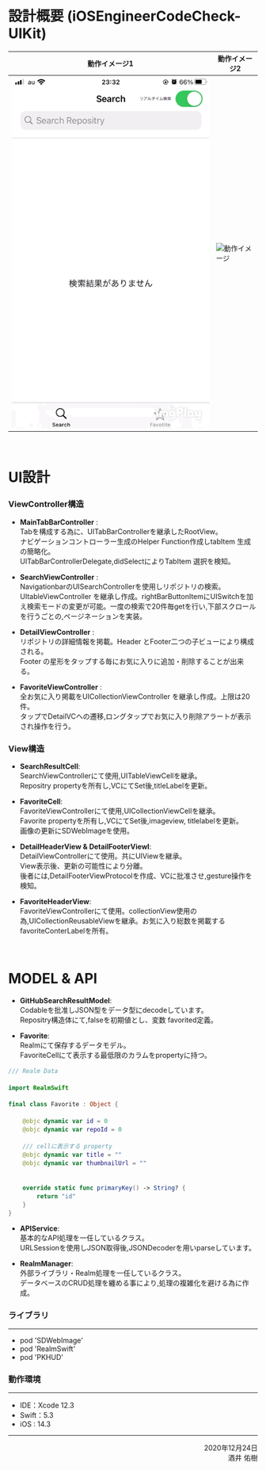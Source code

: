# 設計概要 (iOSEngineerCodeCheck-UIKit)

  

|動作イメージ1|動作イメージ2|
|---|---|
|![動作イメージ](README_Images/screen.gif)|![動作イメージ](README_Images/screen-1.gif)|

  

<br>

# UI設計


### **ViewController構造**

- ****MainTabBarController**** : <br>Tabを構成する為に、UITabBarControllerを継承したRootView。<br>ナビゲーションコントローラー生成のHelper Function作成しtabItem 生成の簡略化。<br>UITabBarControllerDelegate,didSelectによりTabItem 選択を検知。

- ****SearchViewController**** :<br>
NavigationbarのUISearchControllerを使用しリポジトリの検索。<br>UItableViewController を継承し作成。rightBarButtonItemにUISwitchを加え検索モードの変更が可能。一度の検索で20件毎getを行い,下部スクロールを行うごとの,ページネーションを実装。

- ****DetailViewController**** :<br>
リポジトリの詳細情報を掲載。Header とFooter二つの子ビューにより構成される。<br>Footer の星形をタップする毎にお気に入りに追加・削除することが出来る。

- ****FavoriteViewController**** :<br>
全お気に入り掲載をUICollectionViewController を継承し作成。上限は20件。<br>タップでDetailVCへの遷移,ロングタップでお気に入り削除アラートが表示され操作を行う。


### **View構造**


- ****SearchResultCell****:<br>
SearchViewControllerにて使用,UITableViewCellを継承。<br>Repositry propertyを所有し,VCにてSet後,titleLabelを更新。

- ****FavoriteCell****:<br>
FavoriteViewControllerにて使用,UICollectionViewCellを継承。<br>Favorite propertyを所有し,VCにてSet後,imageview, titlelabelを更新。<br>画像の更新にSDWebImageを使用。



- ****DetailHeaderView & DetailFooterViewl****:<br>
DetailViewControllerにて使用。共にUIViewを継承。<br>View表示後、更新の可能性により分離。<br>後者には,DetailFooterViewProtocolを作成、VCに批准させ,gesture操作を検知。

- ****FavoriteHeaderView****:<br>
FavoriteViewControllerにて使用。collectionView使用の為,UICollectionReusableViewを継承。お気に入り総数を掲載するfavoriteConterLabelを所有。

<br>

# MODEL & API


- ****GitHubSearchResultModel****: <br>
Codableを批准しJSON型をデータ型にdecodeしています。<br>Repositry構造体にて,falseを初期値とし、変数 favorited定義。

- ****Favorite****:<br>
 Realmにて保存するデータモデル。<br>FavoriteCellにて表示する最低限のカラムをpropertyに持つ。



```swift
/// Realm Data

import RealmSwift

final class Favorite : Object {
    
    @objc dynamic var id = 0
    @objc dynamic var repoId = 0
    
    /// cellに表示する property
    @objc dynamic var title = ""
    @objc dynamic var thumbnailUrl = ""
    
    
    override static func primaryKey() -> String? {
        return "id"
    }
}

```

 

- ****APIService****:<br>
基本的なAPI処理を一任しているクラス。<br>URLSessionを使用しJSON取得後,JSONDecoderを用いparseしています。

  

- ****RealmManager****:<br>
 外部ライブラリ・Realm処理を一任しているクラス。<br>データベースのCRUD処理を纏める事により,処理の複雑化を避ける為に作成。

  

### **ライブラリ**
___

- pod 'SDWebImage'
- pod 'RealmSwift'
- pod 'PKHUD'

### **動作環境**
___

- IDE：Xcode 12.3
- Swift：5.3
- iOS : 14.3

 ___

<div style="text-align: right;">
2020年12月24日<br>
酒井 佑樹
<div>


